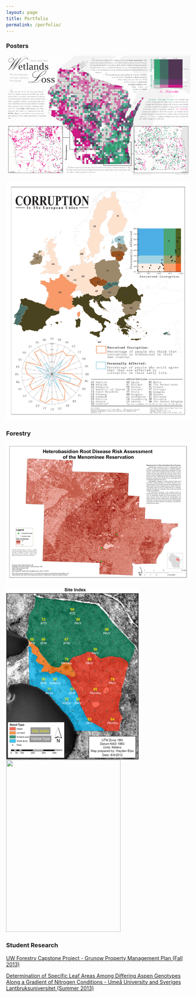 ```yaml
---
layout: page
title: Portfolio
permalink: /porfolio/
---
```


### Posters

[![Wisconsin Wetlands Loss](/assets/img/portfolio/HaydenElza-WetlandsLoss-Preview.png)](/assets/img/portfolio/HaydenElza-WetlandsLoss.png)

[![Corruption in EU](/assets/img/portfolio/HaydenElza-CorruptionInTheEU-Preview.png)](/assets/img/portfolio/HaydenElza-CorruptionInTheEU.png)

### Forestry

[![Heterobasidion Risk Assessment](/assets/img/portfolio/HeterobasidionRiskAssessment-Preview.png)](/assets/img/portfolio/HeterobasidionRiskAssessment-100dpi.png)

<a href="/assets/img/portfolio/Kemp2012_SiteIndex.png"><img src="/assets/img/portfolio/Kemp2012_SiteIndex.png" atl="Kemp Study Area - Site Index" width="362.5" style="float: left; margin-right: 25px;"></a>

<a href="/assets/img/portfolio/GrunowHarvest.jpg"><img src="/assets/img/portfolio/GrunowHarvest.jpg" atl="Grunow Property Management Plan - Harvest Plan" width="312.5" height="470"></a>

### Student Research

[UW Forestry Capstone Project - Grunow Property Management Plan (Fall 2013)](/assets/pdf/Capstone_2013_FinalDraft.pdf)

[Determination of Specific Leaf Areas Among Differing Aspen Genotypes Along a Gradient of Nitrogen Conditions - Umeå University and Sveriges Lantbruksuniversitet (Summer 2013)](/assets/pdf/HaydenElza2013_SpecificLeafAreaNitrogenSWASP.pdf)